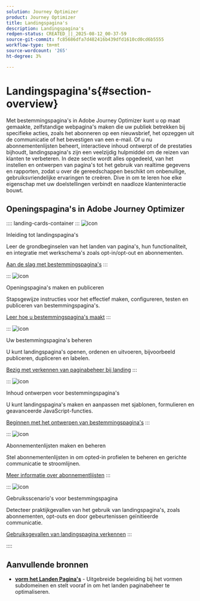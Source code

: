 ```yaml
---
solution: Journey Optimizer
product: Journey Optimizer
title: Landingspagina's
description: Landingspagina's
redpen-status: CREATED_||_2025-08-12_00-37-59
source-git-commit: fc85686dfa7d482416b439dfd1610cd0cd6b5555
workflow-type: tm+mt
source-wordcount: '265'
ht-degree: 3%

---
```



# Landingspagina&#39;s{#section-overview}

Met bestemmingspagina&#39;s in Adobe Journey Optimizer kunt u op maat gemaakte, zelfstandige webpagina&#39;s maken die uw publiek betrekken bij specifieke acties, zoals het abonneren op een nieuwsbrief, het opzeggen uit de communicatie of het bevestigen van een e-mail. Of u nu abonnementenlijsten beheert, interactieve inhoud ontwerpt of de prestaties bijhoudt, landingspagina&#39;s zijn een veelzijdig hulpmiddel om de reizen van klanten te verbeteren. In deze sectie wordt alles opgedeeld, van het instellen en ontwerpen van pagina&#39;s tot het gebruik van realtime gegevens en rapporten, zodat u over de gereedschappen beschikt om onbenullige, gebruiksvriendelijke ervaringen te creëren. Dive in om te leren hoe elke eigenschap met uw doelstellingen verbindt en naadloze klanteninteractie bouwt.

## Openingspagina&#39;s in Adobe Journey Optimizer

:::: landing-cards-container
:::
![icon]( https://cdn.experienceleague.adobe.com/icons/book.svg)

Inleiding tot landingspagina&#39;s

Leer de grondbeginselen van het landen van pagina&#39;s, hun functionaliteit, en integratie met werkschema&#39;s zoals opt-in/opt-out en abonnementen.

[Aan de slag met bestemmingspagina&#39;s](../using/landing-pages/get-started-lp.md)
:::

:::
![icon]( https://cdn.experienceleague.adobe.com/icons/circle-play.svg)

Openingspagina&#39;s maken en publiceren

Stapsgewijze instructies voor het effectief maken, configureren, testen en publiceren van bestemmingspagina&#39;s.

[Leer hoe u bestemmingspagina&#39;s maakt](../using/landing-pages/create-lp.md)
:::

:::
![icon]( https://cdn.experienceleague.adobe.com/icons/list-check.svg)

Uw bestemmingspagina&#39;s beheren

U kunt landingspagina&#39;s openen, ordenen en uitvoeren, bijvoorbeeld publiceren, dupliceren en labelen.

[Bezig met verkennen van paginabeheer bij landing](../using/landing-pages/manage-lp.md)
:::

:::
![icon]( https://cdn.experienceleague.adobe.com/icons/puzzle-piece.svg)

Inhoud ontwerpen voor bestemmingspagina&#39;s

U kunt landingspagina&#39;s maken en aanpassen met sjablonen, formulieren en geavanceerde JavaScript-functies.

[Beginnen met het ontwerpen van bestemmingspagina&#39;s](landing-pages-design-landing-page.md)
:::

:::
![icon]( https://cdn.experienceleague.adobe.com/icons/list-check.svg)

Abonnementenlijsten maken en beheren

Stel abonnementenlijsten in om opted-in profielen te beheren en gerichte communicatie te stroomlijnen.

[Meer informatie over abonnementlijsten](../using/landing-pages/subscription-list.md)
:::

:::
![icon]( https://cdn.experienceleague.adobe.com/icons/bullseye.svg)

Gebruiksscenario&#39;s voor bestemmingspagina

Detecteer praktijkgevallen van het gebruik van landingspagina&#39;s, zoals abonnementen, opt-outs en door gebeurtenissen geïnitieerde communicatie.

[Gebruiksgevallen van landingspagina verkennen](../using/landing-pages/lp-use-cases.md)
:::

::::


## Aanvullende bronnen

- **[vorm het Landen Pagina&#39;s](lp-configuration-landing-page.md)** - Uitgebreide begeleiding bij het vormen subdomeinen en stelt vooraf in om het landen paginabeheer te optimaliseren.
